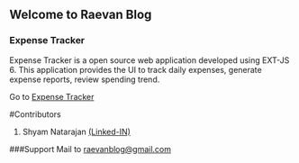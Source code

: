 ## Welcome to Raevan Blog
  
### Expense Tracker
Expense Tracker is a open source web application developed using EXT-JS 6. This application provides the UI to track daily expenses, generate expense reports, review spending trend.

Go to [Expense Tracker](https://raevanblog.github.com/expensetrackerext6)

#Contributors
1. Shyam Natarajan [(Linked-IN)](https://in.linkedin.com/in/shyam-natarajan-33b10421)

###Support
Mail to raevanblog@gmail.com
